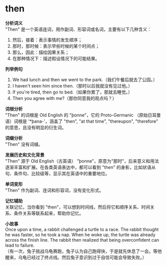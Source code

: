 # then

**分析词义**  
"Then" 是一个英语连词，用作副词、形容词或名词，主要有以下几种含义：

  

1.  然后，接着：表示事情的发生顺序；
2.  那时，那时候：表示早些时候的某个时间点；
3.  那么，因此：描绘因果关系；
4.  在那种情况下：描述假设情况下的可能结果。

  

**列举例句**

  

1.  We had lunch and then we went to the park.（我们午餐后就去了公园。）
2.  I haven't seen him since then.（那时以后我就没有见过他。）
3.  If you're tired, then go to bed.（如果你累了，那就去睡觉。）
4.  Then you agree with me?（那你同意我的观点吗？）

  

**词根分析**  
"Then" 的词根是 Old English 的 "þonne"，它的 Proto-Germanic （原始日耳曼语）词根是 '\*þana-'，涵盖了 "then", "at that time", "thereupon", "therefore" 的意思，且没有明显的衍生词。

  

**词缀分析**  
"Then" 没有词缀。

  

**发展历史和文化背景**  
"Then" 源于 Old English（古英语） "þonne"，原意为"那时"，后来意义和用法逐渐丰富和扩展。在各类英语表达中，都可以看到 "then" 的身影，比如状语从句、条件句、比较级等，显示其在英语中的重要地位。

  

**单词变形**  
"Then" 作为副词、连词和形容词，没有变化形式。

  

**记忆辅助**  
关联记忆，当你看到 "then"，可以想到时间线，然后将它和顺序关系、时间关系、条件关系等联系起来，帮助你记忆。

  

**小故事**  
Once upon a time, a rabbit challenged a turtle to a race. The rabbit thought he was faster, so he took a nap. When he woke up, the turtle was already across the finish line. The rabbit then realized that being overconfident can lead to failure.  
（有一次，兔子挑战乌龟赛跑，兔子认为自己跑得快，于是就先休息了一会。等他醒来，乌龟已经过了终点线。然后兔子意识到过于自信可能会导致失败。）
